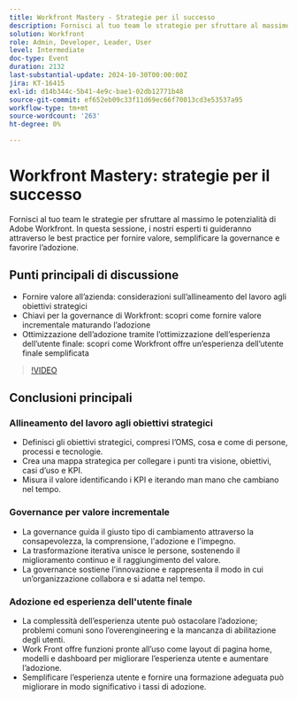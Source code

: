```yaml
---
title: Workfront Mastery - Strategie per il successo
description: Fornisci al tuo team le strategie per sfruttare al massimo le potenzialità di Adobe Workfront. In questa sessione, i nostri esperti ti guideranno attraverso le best practice per fornire valore, semplificare la governance e favorire l’adozione.
solution: Workfront
role: Admin, Developer, Leader, User
level: Intermediate
doc-type: Event
duration: 2132
last-substantial-update: 2024-10-30T00:00:00Z
jira: KT-16415
exl-id: d14b344c-5b41-4e9c-bae1-02db12771b48
source-git-commit: ef652eb09c33f11d69ec66f70013cd3e53537a95
workflow-type: tm+mt
source-wordcount: '263'
ht-degree: 0%

---
```


# Workfront Mastery: strategie per il successo

Fornisci al tuo team le strategie per sfruttare al massimo le potenzialità di Adobe Workfront. In questa sessione, i nostri esperti ti guideranno attraverso le best practice per fornire valore, semplificare la governance e favorire l’adozione.

## Punti principali di discussione

* Fornire valore all’azienda: considerazioni sull’allineamento del lavoro agli obiettivi strategici
* Chiavi per la governance di Workfront: scopri come fornire valore incrementale maturando l’adozione
* Ottimizzazione dell’adozione tramite l’ottimizzazione dell’esperienza dell’utente finale: scopri come Workfront offre un’esperienza dell’utente finale semplificata

>[!VIDEO](https://video.tv.adobe.com/v/3435746/?learn=on)

## Conclusioni principali

### Allineamento del lavoro agli obiettivi strategici

* Definisci gli obiettivi strategici, compresi l’OMS, cosa e come di persone, processi e tecnologie.
* Crea una mappa strategica per collegare i punti tra visione, obiettivi, casi d’uso e KPI.
* Misura il valore identificando i KPI e iterando man mano che cambiano nel tempo.

### Governance per valore incrementale

* La governance guida il giusto tipo di cambiamento attraverso la consapevolezza, la comprensione, l&#39;adozione e l&#39;impegno.
* La trasformazione iterativa unisce le persone, sostenendo il miglioramento continuo e il raggiungimento del valore.
* La governance sostiene l’innovazione e rappresenta il modo in cui un’organizzazione collabora e si adatta nel tempo.

### Adozione ed esperienza dell&#39;utente finale

* La complessità dell’esperienza utente può ostacolare l’adozione; problemi comuni sono l’overengineering e la mancanza di abilitazione degli utenti.
* Work Front offre funzioni pronte all’uso come layout di pagina home, modelli e dashboard per migliorare l’esperienza utente e aumentare l’adozione.
* Semplificare l’esperienza utente e fornire una formazione adeguata può migliorare in modo significativo i tassi di adozione.
